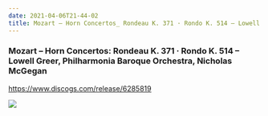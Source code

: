 ```yaml
---
date: 2021-04-06T21-44-02
title: Mozart – Horn Concertos_ Rondeau K. 371 · Rondo K. 514 – Lowell Greer, Philharmonia Baroque Orchestra, Nicholas McGegan 
---
```

### Mozart – Horn Concertos: Rondeau K. 371 · Rondo K. 514 – Lowell Greer, Philharmonia Baroque Orchestra, Nicholas McGegan 

https://www.discogs.com/release/6285819

![](dayone-moment://F87754BBDC594FDA884775E5253246E0)
